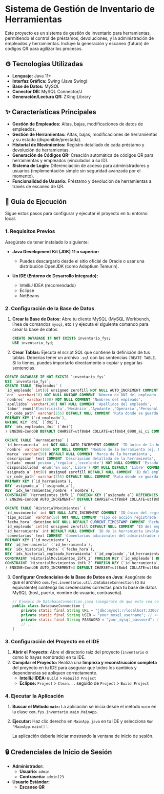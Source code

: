 # Sistema de Gestión de Inventario de Herramientas

Este proyecto es un sistema de gestión de inventario para herramientas, permitiendo el control de préstamos, devoluciones, y la administración de empleados y herramientas. Incluye la generación y escaneo (futuro) de códigos QR para agilizar los procesos.

## ⚙️ Tecnologías Utilizadas

* **Lenguaje:** Java 11+
* **Interfaz Gráfica:** Swing (Java Swing)
* **Base de Datos:** MySQL
* **Conector DB:** MySQL Connector/J
* **Generación/Lectura QR:** ZXing Library

## ✨ Características Principales

* **Gestión de Empleados:** Altas, bajas, modificaciones de datos de empleados.
* **Gestión de Herramientas:** Altas, bajas, modificaciones de herramientas y su estado (disponible/prestada).
* **Historial de Movimientos:** Registro detallado de cada préstamo y devolución de herramientas.
* **Generación de Códigos QR:** Creación automática de códigos QR para herramientas y empleados (vinculados a su ID).
* **Sistema de Login:** Diferenciación de acceso para administradores y usuarios (implementación simple sin seguridad avanzada por el momento).
* **Funcionalidad de Usuario:** Préstamo y devolución de herramientas a través de escaneo de QR.

## 🚀 Guía de Ejecución

Sigue estos pasos para configurar y ejecutar el proyecto en tu entorno local.

### 1. Requisitos Previos

Asegúrate de tener instalado lo siguiente:

* **Java Development Kit (JDK) 11 o superior:**
    * Puedes descargarlo desde el sitio oficial de Oracle o usar una distribución OpenJDK (como Adoptium Temurin).
  
* **Un IDE (Entorno de Desarrollo Integrado):**
    * IntelliJ IDEA (recomendado)
    * Eclipse
    * NetBeans

### 2. Configuración de la Base de Datos

1.  **Crear la Base de Datos:**
    Abre tu cliente MySQL (MySQL Workbench, línea de comandos `mysql`, etc.) y ejecuta el siguiente comando para crear la base de datos:
    ```sql
    CREATE DATABASE IF NOT EXISTS inventario_fys;
    USE inventario_fyd;
    ```
2.  **Crear Tablas:**
    Ejecuta el script SQL que contiene la definición de tus tablas. Deberías tener un archivo `.sql` con las sentencias `CREATE TABLE`. Si lo tienes, puedes importarlo directamente o copiar y pegar las sentencias.

   
   ```sql
CREATE DATABASE IF NOT EXISTS `inventario_fys` 
USE `inventario_fys`;
CREATE TABLE `Empleados` (
  `id_empleado` int(8) unsigned zerofill NOT NULL AUTO_INCREMENT COMMENT 'ID único del empleado (8 números, rellenado con ceros a la izquierda)',
  `dni` varchar(10) NOT NULL UNIQUE COMMENT 'Número de DNI del empleado (Único)',
  `nombres` varchar(100) NOT NULL COMMENT 'Nombres del empleado',
  `apellidos` varchar(100) NOT NULL COMMENT 'Apellidos del empleado',
  `labor` enum('Electricista','Mecánico','Ayudante','Operario','Personal de mantenimiento','Personal de Limpieza') NOT NULL COMMENT 'Rol del empleado',
  `qr_code_path` varchar(255) DEFAULT NULL COMMENT 'Ruta donde se guarda la imagen del código QR del empleado',
  PRIMARY KEY (`id_empleado`),
  UNIQUE KEY `dni` (`dni`),
  KEY `idx_empleados_dni` (`dni`)
) ENGINE=InnoDB DEFAULT CHARSET=utf8mb4 COLLATE=utf8mb4_0900_ai_ci COMMENT='Información de los empleados de la empresa FYS';

CREATE TABLE `Herramientas` (
  `id_herramienta` int NOT NULL AUTO_INCREMENT COMMENT 'ID único de la herramienta (autoincremental)',
  `nombre` varchar(100) NOT NULL COMMENT 'Nombre de la herramienta (ej. Llave Inglesa)',
  `marca` varchar(50) DEFAULT NULL COMMENT 'Marca de la herramienta',
  `descripcion` text COMMENT 'Descripción detallada de la herramienta',
  `estado` enum('pesimo','regular','excelente') NOT NULL COMMENT 'Estado físico actual de la herramienta',
  `disponibilidad` enum('En uso','Libre') NOT NULL DEFAULT 'Libre' COMMENT 'Indica si la herramienta está disponible o en uso',
  `asignado_a` int(8) unsigned zerofill DEFAULT NULL COMMENT 'ID del empleado al que está asignada la herramienta si está En uso (FK a Empleados)',
  `qr_code_path` varchar(255) DEFAULT NULL COMMENT 'Ruta donde se guarda la imagen del código QR de la herramienta',
  PRIMARY KEY (`id_herramienta`),
  KEY `asignado_a` (`asignado_a`),
  KEY `idx_herramientas_nombre` (`nombre`),
  CONSTRAINT `Herramientas_ibfk_1` FOREIGN KEY (`asignado_a`) REFERENCES `Empleados` (`id_empleado`) ON DELETE SET NULL ON UPDATE CASCADE
) ENGINE=InnoDB AUTO_INCREMENT=7 DEFAULT CHARSET=utf8mb4 COLLATE=utf8mb4_0900_ai_ci COMMENT='Información del inventario de herramientas';

CREATE TABLE `HistorialMovimientos` (
  `id_movimiento` int NOT NULL AUTO_INCREMENT COMMENT 'ID único del registro de movimiento',
  `tipo_accion` varchar(50) NOT NULL COMMENT 'Tipo de acción registrada (ej. Prestación, Devolución)',
  `fecha_hora` datetime NOT NULL DEFAULT CURRENT_TIMESTAMP COMMENT 'Fecha y hora exactas del movimiento',
  `id_empleado` int(8) unsigned zerofill DEFAULT NULL COMMENT 'ID del empleado que realizó la acción (FK a Empleados)',
  `id_herramienta` int DEFAULT NULL COMMENT 'ID de la herramienta involucrada en el movimiento (FK a Herramientas)',
  `comentarios` text COMMENT 'Comentarios adicionales del administrador o usuario sobre el movimiento',
  PRIMARY KEY (`id_movimiento`),
  KEY `id_herramienta` (`id_herramienta`),
  KEY `idx_historial_fecha` (`fecha_hora`),
  KEY `idx_historial_empleado_herramienta` (`id_empleado`,`id_herramienta`),
  CONSTRAINT `HistorialMovimientos_ibfk_1` FOREIGN KEY (`id_empleado`) REFERENCES `Empleados` (`id_empleado`) ON DELETE SET NULL ON UPDATE CASCADE,
  CONSTRAINT `HistorialMovimientos_ibfk_2` FOREIGN KEY (`id_herramienta`) REFERENCES `Herramientas` (`id_herramienta`) ON DELETE SET NULL ON UPDATE CASCADE
) ENGINE=InnoDB AUTO_INCREMENT=3 DEFAULT CHARSET=utf8mb4 COLLATE=utf8mb4_0900_ai_ci COMMENT='Registro de todas las prestaciones y devoluciones de herramientas';
```

3.  **Configurar Credenciales de la Base de Datos en Java:**
    Asegúrate de que el archivo `com.fys.inventario.util.DatabaseConnection` (o su equivalente) contenga las credenciales correctas para tu base de datos MySQL (host, puerto, nombre de usuario, contraseña).

    ```java
    // Ejemplo de DatabaseConnection.java (asegúrate de que esto sea correcto)
    public class DatabaseConnection {
        private static final String URL = "jdbc:mysql://localhost:3306/inventario_db";
        private static final String USER = "your_mysql_username"; // <-- Cambia esto
        private static final String PASSWORD = "your_mysql_password"; // <-- Cambia esto
        // ...
    }
    ```

### 3. Configuración del Proyecto en el IDE

1.  **Abrir el Proyecto:**
    Abre el directorio raíz del proyecto (`inventario` o como lo hayas nombrado) en tu IDE.
2.  **Compilar el Proyecto:**
    Realiza una **limpieza y reconstrucción completa** del proyecto en tu IDE para asegurar que todos los cambios y dependencias se apliquen correctamente.
    * **IntelliJ IDEA:** `Build` > `Rebuild Project`
    * **Eclipse:** `Project` > `Clean...` seguido de `Project` > `Build Project`

### 4. Ejecutar la Aplicación

1.  **Buscar el Método `main`:**
    La aplicación se inicia desde el método `main` en la clase `com.fys.inventario.main.MainApp`.
2.  **Ejecutar:**
    Haz clic derecho en `MainApp.java` en tu IDE y selecciona `Run 'MainApp.main()'`.

    La aplicación debería iniciar mostrando la ventana de inicio de sesión.

## 🔒 Credenciales de Inicio de Sesión

* **Administrador:**
    * **Usuario:** `admin`
    * **Contraseña:** `admin123`
* **Usuario Estándar:**
    * **Escaneo QR**
